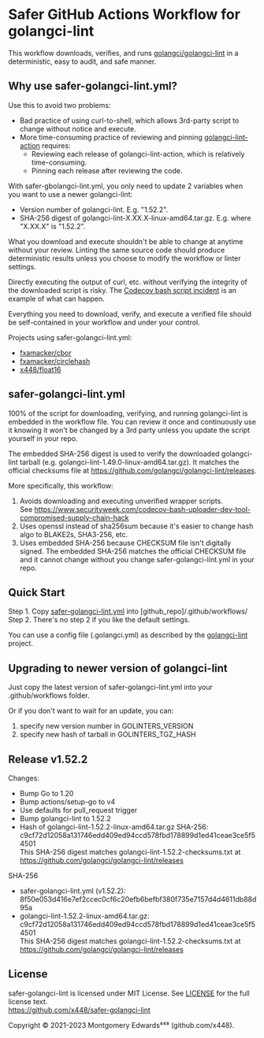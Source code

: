 # Safer GitHub Actions Workflow for golangci-lint

This workflow downloads, verifies, and runs [golangci/golangci-lint](https://github.com/golangci/golangci-lint) in a deterministic, easy to audit, and safe manner.

## Why use safer-golangci-lint.yml?

Use this to avoid two problems:
- Bad practice of using curl-to-shell, which allows 3rd-party script to change without notice and execute.
- More time-consuming practice of reviewing and pinning [golangci-lint-action](https://github.com/golangci/golangci-lint-action) requires:
  - Reviewing each release of golangci-lint-action, which is relatively time-consuming.
  - Pinning each release after reviewing the code.

With safer-gbolangci-lint.yml, you only need to update 2 variables when you want to use a newer golangci-lint:
 - Version number of golangci-lint.  E.g. "1.52.2".
 - SHA-256 digest of golangci-lint-X.XX.X-linux-amd64.tar.gz. E.g. where "X.XX.X" is "1.52.2".

What you download and execute shouldn't be able to change at anytime without your review. Linting the same source code should produce deterministic results unless you choose to modify the workflow or linter settings.

Directly executing the output of curl, etc. without verifying the integrity of the downloaded script is risky.  The [Codecov bash script incident](https://www.securityweek.com/codecov-bash-uploader-dev-tool-compromised-supply-chain-hack) is an example of what can happen.

Everything you need to download, verify, and execute a verified file should be self-contained in your workflow and under your control.

Projects using safer-golangci-lint.yml:
 - [fxamacker/cbor](https://github.com/fxamacker/cbor)
 - [fxamacker/circlehash](https://github.com/fxamacker/circlehash)
 - [x448/float16](https://github.com/x448/float16)

## safer-golangci-lint.yml

100% of the script for downloading, verifying, and running golangci-lint is embedded in the workflow file.  You can review it once and continuously use it knowing it won't be changed by a 3rd party unless you update the script yourself in your repo.

The embedded SHA-256 digest is used to verify the downloaded golangci-lint tarball (e.g. golangci-lint-1.49.0-linux-amd64.tar.gz). It matches the official checksums file at https://github.com/golangci/golangci-lint/releases.

More specifically, this workflow:

1. Avoids downloading and executing unverified wrapper scripts.  
   See https://www.securityweek.com/codecov-bash-uploader-dev-tool-compromised-supply-chain-hack
2. Uses openssl instead of sha256sum because it's easier to change hash algo to BLAKE2s, SHA3-256, etc.
3. Uses embedded SHA-256 because CHECKSUM file isn't digitally signed.  The embedded SHA-256 matches the official CHECKSUM file and it cannot change without you change safer-golangci-lint.yml in your repo.

## Quick Start
Step 1. Copy [safer-golangci-lint.yml](https://raw.githubusercontent.com/x448/safer-golangci-lint/main/safer-golangci-lint.yml) into [github_repo]/.github/workflows/  
Step 2. There's no step 2 if you like the default settings.

You can use a config file (.golangci.yml) as described by the [golangci-lint](https://github.com/golangci/golangci-lint) project.

## Upgrading to newer version of golangci-lint

Just copy the latest version of safer-golangci-lint.yml into your .github/workflows folder.

Or if you don't want to wait for an update, you can:

1. specify new version number in GOLINTERS_VERSION
2. specify new hash of tarball in GOLINTERS_TGZ_HASH

## Release v1.52.2

Changes:
 - Bump Go to 1.20
 - Bump actions/setup-go to v4
 - Use defaults for pull_request trigger
 - Bump golangci-lint to 1.52.2
 - Hash of golangci-lint-1.52.2-linux-amd64.tar.gz
   SHA-256: c9cf72d12058a131746edd409ed94ccd578fbd178899d1ed41ceae3ce5f54501  
   This SHA-256 digest matches golangci-lint-1.52.2-checksums.txt at  
   https://github.com/golangci/golangci-lint/releases

SHA-256
- safer-golangci-lint.yml (v1.52.2): 8f50e053d416e7ef2ccec0cf6c20efb6befbf380f735e7157d4d4611db88d95a
- golangci-lint-1.52.2-linux-amd64.tar.gz: c9cf72d12058a131746edd409ed94ccd578fbd178899d1ed41ceae3ce5f54501  
  This SHA-256 digest matches golangci-lint-1.52.2-checksums.txt at  
  https://github.com/golangci/golangci-lint/releases


## License

safer-golangci-lint is licensed under MIT License.  See [LICENSE](LICENSE) for the full license text.  
https://github.com/x448/safer-golangci-lint

Copyright © 2021-2023 Montgomery Edwards⁴⁴⁸ (github.com/x448).

